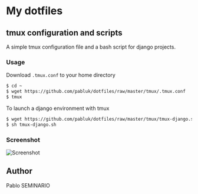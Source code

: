 # My dotfiles #


## tmux configuration and scripts ##


A simple tmux configuration file and a bash script for django projects.


### Usage ###


Download `.tmux.conf` to your home directory

```bash
$ cd ~
$ wget https://github.com/pabluk/dotfiles/raw/master/tmux/.tmux.conf
$ tmux
```

To launch a django environment with tmux

```bash
$ wget https://github.com/pabluk/dotfiles/raw/master/tmux/tmux-django.sh
$ sh tmux-django.sh
```

### Screenshot ###


![Screenshot](http://seminar.io/media/dotfiles/tmux-conf.png)


## Author ##

Pablo SEMINARIO
